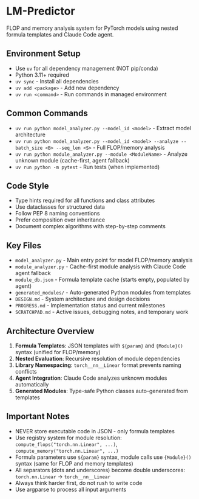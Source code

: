 # LM-Predictor

FLOP and memory analysis system for PyTorch models using nested formula templates and Claude Code agent.

## Environment Setup

- Use `uv` for all dependency management (NOT pip/conda)
- Python 3.11+ required
- `uv sync` - Install all dependencies
- `uv add <package>` - Add new dependency
- `uv run <command>` - Run commands in managed environment

## Common Commands

- `uv run python model_analyzer.py --model_id <model>` - Extract model architecture
- `uv run python model_analyzer.py --model_id <model> --analyze --batch_size <B> --seq_len <S>` - Full FLOP/memory analysis
- `uv run python module_analyzer.py --module <ModuleName>` - Analyze unknown module (cache-first, agent fallback)
- `uv run python -m pytest` - Run tests (when implemented)

## Code Style

- Type hints required for all functions and class attributes
- Use dataclasses for structured data
- Follow PEP 8 naming conventions
- Prefer composition over inheritance
- Document complex algorithms with step-by-step comments

## Key Files

- `model_analyzer.py` - Main entry point for model FLOP/memory analysis
- `module_analyzer.py` - Cache-first module analysis with Claude Code agent fallback
- `module_db.json` - Formula template cache (starts empty, populated by agent)
- `generated_modules/` - Auto-generated Python modules from templates
- `DESIGN.md` - System architecture and design decisions
- `PROGRESS.md` - Implementation status and current milestones
- `SCRATCHPAD.md` - Active issues, debugging notes, and temporary work

## Architecture Overview

1. **Formula Templates**: JSON templates with `${param}` and `{Module}()` syntax (unified for FLOP/memory)
2. **Nested Evaluation**: Recursive resolution of module dependencies
3. **Library Namespacing**: `torch__nn__Linear` format prevents naming conflicts
4. **Agent Integration**: Claude Code analyzes unknown modules automatically
5. **Generated Modules**: Type-safe Python classes auto-generated from templates

## Important Notes

- NEVER store executable code in JSON - only formula templates
- Use registry system for module resolution: `compute_flops("torch.nn.Linear", ...)`, `compute_memory("torch.nn.Linear", ...)`
- Formula parameters use `${param}` syntax, module calls use `{Module}()` syntax (same for FLOP and memory templates)
- All separators (dots and underscores) become double underscores: `torch.nn.Linear` → `torch__nn__Linear`
- Always think harder first, do not rush to write code
- Use argparse to process all input arguments